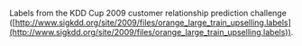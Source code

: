 Labels from the KDD Cup 2009 customer relationship prediction challenge ([http://www.sigkdd.org/site/2009/files/orange_large_train_upselling.labels](http://www.sigkdd.org/site/2009/files/orange_large_train_upselling.labels)).